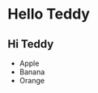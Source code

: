 ﻿<h1> Hello Teddy </h1>
<h2> Hi Teddy</h2>
<ul>
  <li>Apple</li>
  <li>Banana</li>
  <li>Orange</li>
</ul>
